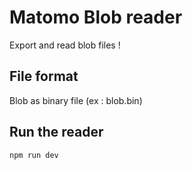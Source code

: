 # Matomo Blob reader
Export and read blob files !

## File format
Blob as binary file (ex : blob.bin)

## Run the reader
```npm run dev```